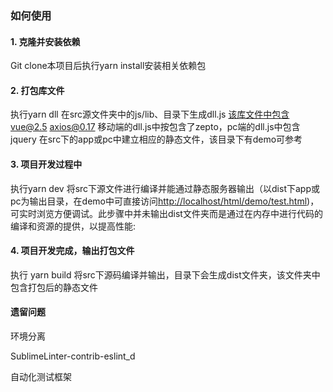 ### 如何使用
#### 1. 克隆并安装依赖
Git clone本项目后执行yarn install安装相关依赖包
#### 2. 打包库文件
执行yarn dll
在src源文件夹中的js/lib、目录下生成dll.js
该库文件中包含vue@2.5 axios@0.17 移动端的dll.js中按包含了zepto，pc端的dll.js中包含jquery
在src下的app或pc中建立相应的静态文件，该目录下有demo可参考
#### 3. 项目开发过程中
执行yarn dev  将src下源文件进行编译并能通过静态服务器输出（以dist下app或pc为输出目录，在demo中可直接访问[http://localhost/html/demo/test.html](http://localhost/html/demo/test.html))，可实时浏览方便调试。此步骤中并未输出dist文件夹而是通过在内存中进行代码的编译和资源的提供，以提高性能:
#### 4. 项目开发完成，输出打包文件
执行 yarn build
将src下源码编译并输出，目录下会生成dist文件夹，该文件夹中包含打包后的静态文件

#### 遗留问题

环境分离

Sublime​Linter-contrib-eslint_d

自动化测试框架






